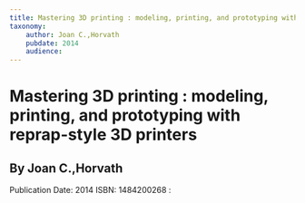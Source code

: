 ```yaml
---
title: Mastering 3D printing : modeling, printing, and prototyping with reprap-style 3D printers
taxonomy:
	author: Joan C.,Horvath
	pubdate: 2014
	audience: 
---
```

# Mastering 3D printing : modeling, printing, and prototyping with reprap-style 3D printers
## By Joan C.,Horvath


Publication Date: 2014
ISBN: 1484200268 :